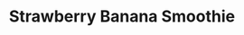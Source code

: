 ---
title: Strawberry Banana Smoothie
image: /img/recipes/strawberry-smoothie.jpg
tags:
    - Favorite ⭐
    - Smoothie 🥛
sourceLabel: gimmesomeoven.com
sourceURL: https://www.gimmesomeoven.com/strawberry-banana-smoothie-recipe
ingredients:
    - frozen strawberries
    - frozen bananas
    - almond milk
    - honey
---